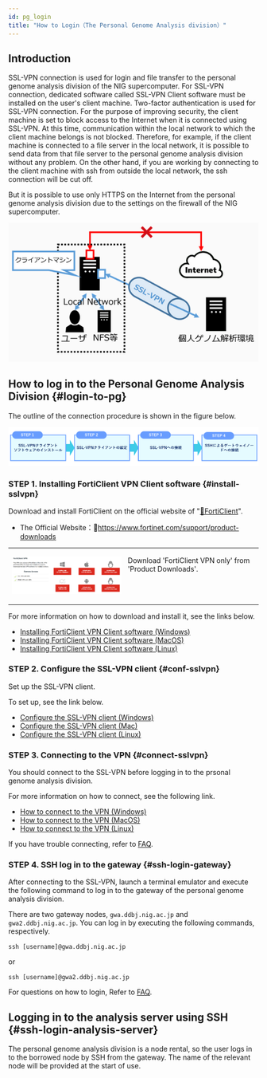 ```yaml
---
id: pg_login
title: "How to Login（The Personal Genome Analysis division）"
---
```



## Introduction

SSL-VPN connection is used for login and file transfer to the personal genome analysis division of the NIG supercomputer. For SSL-VPN connection, dedicated software called SSL-VPN Client software must be installed on the user's client machine. Two-factor authentication is used for SSL-VPN connection. For the purpose of improving security, the client machine is set to block access to the Internet when it is connected using SSL-VPN. At this time, communication within the local network to which the client machine belongs is not blocked. Therefore, for example, if the client machine is connected to a file server in the local network, it is possible to send data from that file server to the personal genome analysis division without any problem. On the other hand, if you are working by connecting to the client machine with ssh from outside the local network, the ssh connection will be cut off.

But it is possible to use only HTTPS on the Internet from the personal genome analysis division due to the settings on the firewall of the NIG supercomputer.


![figure](sslvpn.png)


## How to log in to the Personal Genome Analysis Division {#login-to-pg}

The outline of the connection procedure is shown in the figure below.

![figure](howto.png)

### STEP 1. Installing FortiClient VPN Client software {#install-sslvpn}


Download and install FortiClient on the official website of "[&#x1f517;FortiClient](https://www.fortinet.com/support/product-downloads)".

- The Official Website：&#x1f517;https://www.fortinet.com/support/product-downloads

<table>
<tr>
<td width="400" valign="top">

![](forticlientonly.png)

</td>
<td width="400" valign="top">

Download 'FortiClient VPN only' from 'Product Downloads'.

</td>
</tr>
</table>

For more information on how to download and install it, see the links below.

- [Installing FortiClient VPN Client software (Windows)](/guides/FAQ/faq_personal_genome/pg_login_ssl-vpn_install_win)
- [Installing FortiClient VPN Client software (MacOS)](/guides/FAQ/faq_personal_genome/pg_login_ssl-vpn_install_mac)
- [Installing FortiClient VPN Client software (Linux)](/guides/FAQ/faq_personal_genome/pg_login_ssl-vpn_install_linux)


### STEP 2. Configure the SSL-VPN client {#conf-sslvpn}


Set up the SSL-VPN client.

To set up, see the link below.
- [Configure the SSL-VPN client (Windows)](/guides/FAQ/faq_personal_genome/pg_login_ssl-vpn_configure_file_win)
- [Configure the SSL-VPN client (Mac)](/guides/FAQ/faq_personal_genome/pg_login_ssl-vpn_configure_file_mac)
- [Configure the SSL-VPN client (Linux)](/guides/FAQ/faq_personal_genome/pg_login_ssl-vpn_configure_file_linux)


### STEP 3. Connecting to the VPN  {#connect-sslvpn}

You should connect to the SSL-VPN before logging in to the prsonal genome analysis division.

For more information on how to connect, see the following link.
- [How to connect to the VPN (Windows)](/guides/FAQ/faq_personal_genome/pg_login_ssl-vpn_connection_win)
- [How to connect to the VPN (MacOS)](/guides/FAQ/faq_personal_genome/pg_login_ssl-vpn_connection_mac)
- [How to connect to the VPN (Linux)](/guides/FAQ/faq_personal_genome/pg_login_ssl-vpn_connection_linux)

If you have trouble connecting, refer to [FAQ](/guides/FAQ/faq_personal_genome/faq_forticlient/#dialogbox_disappear).

### STEP 4. SSH log in to the gateway {#ssh-login-gateway}

After connecting to the SSL-VPN, launch a terminal emulator and execute the following command to log in to the gateway of the personal genome analysis division.

There are two gateway nodes, `gwa.ddbj.nig.ac.jp` and `gwa2.ddbj.nig.ac.jp`. You can log in by executing the following commands, respectively.

```
ssh [username]@gwa.ddbj.nig.ac.jp 
```

or

```
ssh [username]@gwa2.ddbj.nig.ac.jp 
```

For questions on how to login, Refer to [FAQ](/guides/FAQ/faq_personal_genome/faq_forticlient/#dialogbox_disappear).


## Logging in to the analysis server using SSH {#ssh-login-analysis-server}

The personal genome analysis division is a node rental, so the user logs in to the borrowed node by SSH from the gateway.
The name of the relevant node will be provided at the start of use.

